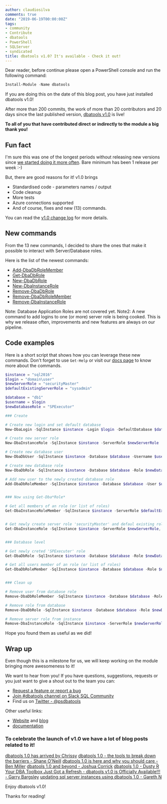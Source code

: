 ```yaml
---
author: claudiosilva
comments: true
date: "2019-06-19T00:00:00Z"
tags:
- community
- Contribute
- dbatools
- PowerShell
- SQLServer
- syndicated
title: dbatools v1.0? It's available - Check it out!
---
```

Dear reader, before continue please open a PowerShell console and run the following command:
``` powershell
Install-Module -Name dbatools
```

If you are doing this on the date of this blog post, you have just installed dbatools v1.0!

After more than 200 commits, the work of more than 20 contributors and 20 days since the last published version, <a href="">dbatools v1.0</a> is live!

<strong>To all of you that have contributed direct or indirectly to the module a big thank you!</strong>

<h2>Fun fact</h2>

I'm sure this was one of the longest periods without releasing new versions since <a href="https://dbatools.io/devops/">we started doing it more often</a>.
Bare minimum has been 1 release per week :-)

But, there are good reasons for it! v1.0 brings
- Standardised code - parameters names / output
- Code cleanup
- More tests
- Azure connections supported
- And of course, fixes and new (13) commands.

You can read the <a href="https://github.com/sqlcollaborative/dbatools/blob/prerelease/changelog.md">v1.0 change log</a> for more details.

<h2>New commands</h2>

From the 13 new commands, I decided to share the ones that make it possible to interact with Server/Database roles.

Here is the list of the newest commands:
- <a href="https://dbatools.io/Add-DbaDbRoleMember">Add-DbaDbRoleMember</a>
- <a href="https://dbatools.io/Get-DbaDbRole">Get-DbaDbRole</a>
- <a href="https://dbatools.io/New-DbaDbRole">New-DbaDbRole</a>
- <a href="https://dbatools.io/New-DbaInstanceRole">New-DbaInstanceRole</a>
- <a href="https://dbatools.io/Remove-DbaDbRole">Remove-DbaDbRole</a>
- <a href="https://dbatools.io/Remove-DbaDbRoleMember">Remove-DbaDbRoleMember</a>
- <a href="https://dbatools.io/Remove-DbaInstanceRole">Remove-DbaInstanceRole</a>

Note: Database Application Roles are not covered yet.
Note2: A new command to add logins to one (or more) server role is being cooked.
This is why we release often, improvements and new features are always on our pipeline.

<h2>Code examples</h2>

Here is a short script that shows how you can leverage these new commands.
Don't forget to use `Get-Help` or visit our <a href="https://docs.dbatools.io">docs page</a> to know more about the commands.

``` powershell
$instance = "sql2016"
$login = "domain\user"
$newServerRole = "securityMaster"
$defaultExistingServerRole = "sysadmin"

$database = "db1"
$username = $login
$newDatabaseRole = "SPExecutor"

### Create

# Create new login and set default database
New-DbaLogin -SqlInstance $instance -Login $login -DefaultDatabase $database

# Create new server role
New-DbaInstanceRole -SqlInstance $instance -ServerRole $newServerRole

# Create new database user
New-DbaDbUser -SqlInstance $instance -Database $database -Username $username -Login $login

# Create new database role
New-DbaDbRole -SqlInstance $instance -Database $database -Role $newDatabaseRole

# Add new user to the newly created database role
Add-DbaDbRoleMember -SqlInstance $instance -Database $database -User $username -Role $newDatabaseRole


### Now using Get-Dba*Role*

# Get all members of an role (or list of roles)
Get-DbaInstanceRoleMember -SqlInstance $instance -ServerRole $defaultExistingServerRole | Format-Table -AutoSize


# Get newly create server role 'securityMaster' and defaul existing role 'sysadmin'
Get-DbaInstanceRole -SqlInstance $instance -ServerRole $newServerRole, $defaultExistingServerRole


### Database level

# Get newly creted 'SPExecuter' role
Get-DbaDbRole -SqlInstance $instance -Database $database -Role $newDatabaseRole

# Get all users member of an role (or list of roles)
Get-DbaDbRoleMember -SqlInstance $instance -Database $database -Role $newDatabaseRole


### Clean up

# Remove user from database role
Remove-DbaDbRoleMember -SqlInstance $instance -Database $database -Role $newDatabaseRole -User $username

# Remove role from database
Remove-DbaDbRole -SqlInstance $instance -Database $database -Role $newDatabaseRole

# Remove server role from instance
Remove-DbaInstanceRole -SqlInstance $instance -ServerRole $newServerRole
```

Hope you found them as useful as we did!

<h2>Wrap up</h2>

Even though this is a milestone for us, we will keep working on the module bringing more awesomeness to it!

We want to hear from you!
If you have questions, suggestions, requests or you just want to give a shout out to the team you can:
- <a href="http://dbatools.io/issues">Request a feature or report a bug</a>
- <a href="https://dbatools.io/slack/">Join #dbatools channel on Slack SQL Community</a>
- Find us on <a href="https://twitter.com/psdbatools">Twitter - @psdbatools</a>

Other useful links:
- [Website](https://dbatools.io) and [blog](https://dbatools.io/blog/)
- [documentation](https://docs.dbatools.io)

<h3>To celebrate the launch of v1.0 we have a lot of blog posts related to it!</h3>

<a href="https://dbatools.io/dbatools10">dbatools 1.0 has arrived by Chrissy</a>
<a href="https://nocolumnname.blog/?p=9452">dbatools 1.0 - the tools to break down the barriers - Shane O'Neill</a>
<a href="https://dbaduck.com/2019/06/18/dbatools-1-0-is-here-and-why-you-should-care/">dbatools 1.0 is here and why you should care - Ben Miller</a>
<a href="https://corrick.io/blog/dbatools-to-v1-0-and-beyond">dbatools 1.0 and beyond - Joshua Corrick</a>
<a href="https://nakedpowershell.blogspot.com/2019/06/dbatools-10.html">dbatools 1.0 - Dusty R</a>
<a href="https://wp.me/p8gE30-br">Your DBA Toolbox Just Got a Refresh - dbatools v1.0 is Officially Available!!! - Garry Bargsley</a>
<a href="https://ifexists.blog/updating-sql-server-instances-using-powershell/">updating sql server instances using dbatools 1.0 - Gareth N</a>

Enjoy dbatools v1.0!

Thanks for reading!
